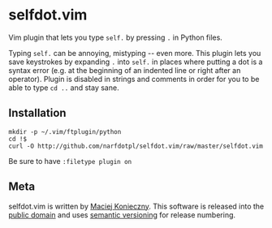 selfdot.vim
===========

Vim plugin that lets you type `self.` by pressing `.` in Python files.

Typing `self.` can be annoying, mistyping -- even more.  This plugin
lets you save keystrokes by expanding `.` into `self.` in places where
putting a dot is a syntax error (e.g. at the beginning of an indented
line or right after an operator).  Plugin is disabled in strings and
comments in order for you to be able to type `cd ..` and stay sane.


Installation
------------

    mkdir -p ~/.vim/ftplugin/python
    cd !$
    curl -O http://github.com/narfdotpl/selfdot.vim/raw/master/selfdot.vim

Be sure to have `:filetype plugin on`


Meta
----

selfdot.vim is written by [Maciej Konieczny][].  This software is
released into the [public domain][] and uses [semantic versioning][] for
release numbering.

  [Maciej Konieczny]: http://narf.pl/
  [public domain]: http://unlicense.org/
  [semantic versioning]: http://semver.org/
